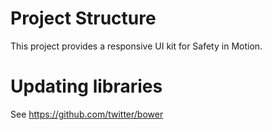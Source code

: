 Project Structure
=================
This project provides a responsive UI kit for Safety in Motion.

Updating libraries
==================
See https://github.com/twitter/bower


